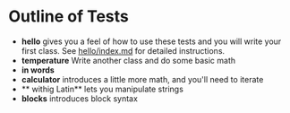 # Outline of Tests 
* **hello** gives you a feel of how to use these tests and you will write your first class.  See [hello/index.md](hello/index.md) for detailed instructions.
* **temperature**
  Write another class and do some basic math
* **in words**
* **calculator** introduces a little more math, and you'll need to iterate
* ** withig Latin** lets you manipulate strings
* **blocks** introduces block syntax


